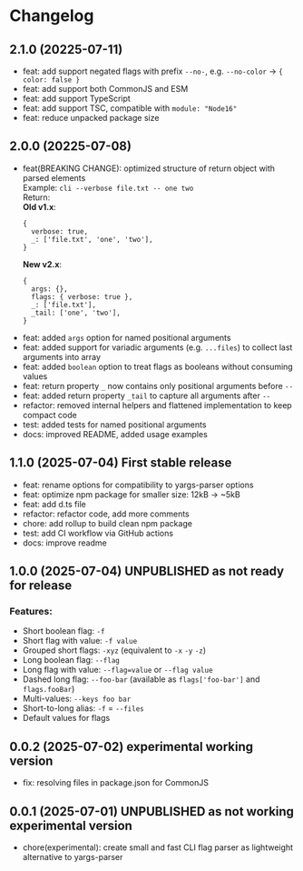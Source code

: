 # Changelog

## 2.1.0 (20225-07-11)

- feat: add support negated flags with prefix `--no-`, e.g. `--no-color` -> `{ color: false }`
- feat: add support both CommonJS and ESM
- feat: add support TypeScript
- feat: add support TSC, compatible with `module: "Node16"`
- feat: reduce unpacked package size

## 2.0.0 (20225-07-08)

- feat(BREAKING CHANGE): optimized structure of return object with parsed elements\
  Example: `cli --verbose file.txt -- one two`\
  Return:\
  **Old v1.x**:
  ```json5
  {
    verbose: true,
    _: ['file.txt', 'one', 'two'],
  }
  ```
  **New v2.x**:
  ```json5
  {
    args: {},
    flags: { verbose: true },
    _: ['file.txt'],
    _tail: ['one', 'two'],
  }
  ```
- feat: added `args` option for named positional arguments
- feat: added support for variadic arguments (e.g. `...files`) to collect last arguments into array
- feat: added `boolean` option to treat flags as booleans without consuming values
- feat: return property `_` now contains only positional arguments before `--`
- feat: added return property `_tail` to capture all arguments after `--`
- refactor: removed internal helpers and flattened implementation to keep compact code
- test: added tests for named positional arguments
- docs: improved README, added usage examples

## 1.1.0 (2025-07-04) First stable release

- feat: rename options for compatibility to yargs-parser options
- feat: optimize npm package for smaller size: 12kB -> ~5kB
- feat: add d.ts file
- refactor: refactor code, add more comments
- chore: add rollup to build clean npm package
- test: add CI workflow via GitHub actions
- docs: improve readme

## 1.0.0 (2025-07-04) UNPUBLISHED as not ready for release

### Features:

- Short boolean flag: `-f`
- Short flag with value: `-f value`
- Grouped short flags: `-xyz` (equivalent to `-x` `-y` `-z`)
- Long boolean flag: `--flag`
- Long flag with value: `--flag=value` or `--flag value`
- Dashed long flag: `--foo-bar` (available as `flags['foo-bar']` and `flags.fooBar`)
- Multi-values: `--keys foo bar`
- Short-to-long alias: `-f` = `--files`
- Default values for flags


## 0.0.2 (2025-07-02) experimental working version

- fix: resolving files in package.json for CommonJS

## 0.0.1 (2025-07-01) UNPUBLISHED as not working experimental version

- chore(experimental): create small and fast CLI flag parser as lightweight alternative to yargs-parser
